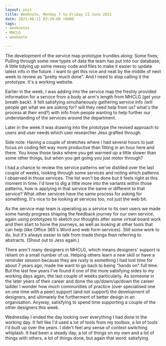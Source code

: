 ```yaml
---
layout: post
title: Weeknote, Monday 7 to Friday 11 June 2021
date: 2021-06-11 03:20:00 +0000
tags:
- weeknotes
- MHCLG
- weeknote

---
```

The development of the service map prototype trundles along: Some fixes; Pulling through some new types of data the team has put into our database; A little tidying up some messy code and files to make it easier to update latest info in the future. I want to get this nice and neat by the middle of next week to review as "pretty much done". And I need to stop calling it the prototype. It's a working website.

Earlier in the week, I was adding into the service map the freshly provided information for a service from a body at arm's length from MHCLG (get your breath back). It felt satisfying simultaneously gathering service info (will people get what we are asking for? will they need help from us? what's the process at their end?) with info from people wanting to help further our understanding of the services around the department.

Later in the week it was drawing into the prototype the revised approach to users and user needs which user researcher Jess grafted through.

Side note: Having a couple of stretches where I had several hours to just focus on coding felt way more productive than fitting in an hour here and there. You know those tasks where you get warmed up a little slower than some other things, but when you get going you just motor through?

I had a chance to review the service patterns we've distilled over the last couple of weeks, looking through some services and noting which patterns I observed in those services. The list won't be done but it feels right at this moment in time. I'd love to dig a little more into the variants within those patterns, how is applying in that service the same or different to that service? What other services have the same process for asking for something. It's nice to be looking at services too, not just the web bit.

As the service map team is operating as a service to its own users we made some handy progress shaping the feedback journey for our own service, again using prototypes to sketch our thoughts after some virtual board work and then start to hone the journeys, as well as looking at other tools that can help (like Office 365's Word and web form services). Still some work to do, but it's always easier to talk from made things than referring to abstracts. (Shout out to Jess again.)

There aren't many designers in MHCLG, which means designers' support is reliant on a small number of us. Helping others learn a new skill or have a reminder session because they are rusty is something I had lost time for about 7 years ago, made me want to go back to being "hands on" full time. But the last few years I've found it one of the more satisfying sides to my working days again, the last couple of weeks particularly. As someone in the later years of their career and done the up/down/up/down the career ladder I wonder how much communities of practice (over specialised one on one time with a peer) support (and not support) the development of designers, and ultimately the furtherment of better design in an organisation. Anyway, satisfying to spend time supporting a couple of the other designers this week.

Wednesday I ended the day looking over everything I had done in the working day. It felt like I'd used a lot of tools from my toolbox, a lot of tools I'd built up over the years. I didn't feel any sense of context switching whiplash. It had been a steady day, a lot of things on my own and a lot of things with others, a lot of things done, but again that word: satisfying.